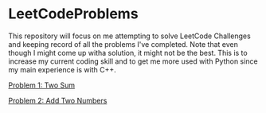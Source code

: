 # LeetCodeProblems
This repository will focus on me attempting to solve LeetCode Challenges and keeping record of all the problems I've completed. Note that even though I might come up witha  solution, it might not be the best. This is to increase my current coding skill and to get me more used with Python since my main experience is with C++.

[Problem 1: Two Sum](https://github.com/cvs1578/LeetCodeProblems/blob/main/TwoSum.py)

[Problem 2: Add Two Numbers](https://github.com/cvs1578/LeetCodeProblems/blob/main/addTwoNumbers.py)
